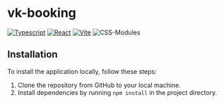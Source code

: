 # vk-booking

[![Typescript](https://img.shields.io/badge/Typescript-blue?style=flat-square&logo=typescript)](https://www.typescriptlang.org/)
[![React](https://img.shields.io/badge/React-white?style=flat-square&logo=react)](https://reactjs.org/)
[![Vite](https://img.shields.io/badge/Vite-yellow?style=flat-square&logo=vite)](https://vitejs.dev/)
![CSS-Modules](https://img.shields.io/badge/css--modules-css-9cf)

## Installation
To install the application locally, follow these steps:

1. Clone the repository from GitHub to your local machine.
2. Install dependencies by running `npm install` in the project directory.

